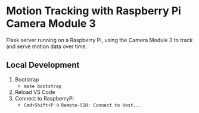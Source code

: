 # Motion Tracking with Raspberry Pi Camera Module 3

Flask server running on a Raspberry Pi, using the Camera Module 3 to track and serve motion data over time.

## Local Development

1. Bootstrap
   - `make bootstrap`
1. Reload VS Code
1. Connect to RaspberryPi
   - `Cmd+Shift+P` -> `Remote-SSH: Connect to Host...`
